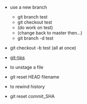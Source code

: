 * use a new branch
  * git branch test
  * git checkout test
  * (do work on test)
  * (change back to master then...)
  * git branch -d test
  
* git checkout -b test  (all at once)
* [git-tips](http://git.io/git-tips)
* to unstage a file
 * git reset HEAD filename 

* to rewind history
 * git reset commit_SHA

